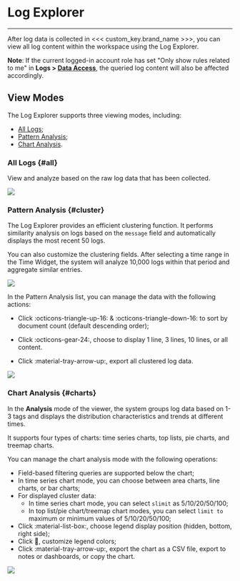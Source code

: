 # Log Explorer
---


After log data is collected in <<< custom_key.brand_name >>>, you can view all log content within the workspace using the Log Explorer.

**Note**: If the current logged-in account role has set "Only show rules related to me" in **Logs > [Data Access](../management/logdata-access.md#list)**, the queried log content will also be affected accordingly.


## View Modes

The Log Explorer supports three viewing modes, including:

- [All Logs](#all);
- [Pattern Analysis](#cluster);
- [Chart Analysis](#charts).

### All Logs {#all}

View and analyze based on the raw log data that has been collected.
    
![](img/log_explorer_all_logs.png)

### Pattern Analysis {#cluster}

The Log Explorer provides an efficient clustering function. It performs similarity analysis on logs based on the `message` field and automatically displays the most recent 50 logs.

You can also customize the clustering fields. After selecting a time range in the Time Widget, the system will analyze 10,000 logs within that period and aggregate similar entries.

![](img/log_explorer_patterns.png)


In the Pattern Analysis list, you can manage the data with the following actions:

- Click :octicons-triangle-up-16: & :octicons-triangle-down-16: to sort by document count (default descending order);
    
- Click :octicons-gear-24:, choose to display 1 line, 3 lines, 10 lines, or all content.
    
- Click :material-tray-arrow-up:, export all clustered log data.

![](img/manage-cluster.gif)

### Chart Analysis {#charts}

In the **Analysis** mode of the viewer, the system groups log data based on 1-3 tags and displays the distribution characteristics and trends at different times.

It supports four types of charts: time series charts, top lists, pie charts, and treemap charts.


You can manage the chart analysis mode with the following operations:

- Field-based filtering queries are supported below the chart;
- In time series chart mode, you can choose between area charts, line charts, or bar charts;
- For displayed cluster data:
    - In time series chart mode, you can select `slimit` as 5/10/20/50/100;
    - In top list/pie chart/treemap chart modes, you can select `limit to` maximum or minimum values of 5/10/20/50/100;
- Click :material-list-box:, choose legend display position (hidden, bottom, right side);
- Click :art:, customize legend colors;
- Click :material-tray-arrow-up:, export the chart as a CSV file, export to notes or dashboards, or copy the chart.
    
![](img/5.log_analysis.gif)
